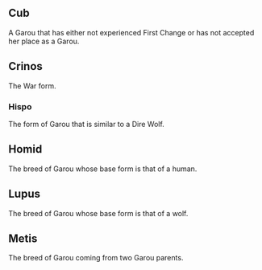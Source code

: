## Cub
A Garou that has either not experienced First Change or has not accepted her place as a Garou.

## Crinos
The War form.

### Hispo
The form of Garou that is similar to a Dire Wolf.

## Homid
The breed of Garou whose base form is that of a human.

## Lupus
The breed of Garou whose base form is that of a wolf.

## Metis
The breed of Garou coming from two Garou parents.
